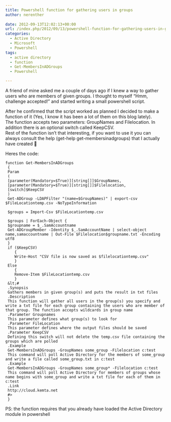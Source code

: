 ```yaml
---
title: Powershell function for gathering users in groups
author: nerenther
 
date: 2012-09-13T12:02:13+00:00
url: /index.php/2012/09/13/powershell-function-for-gathering-users-in-groups/
categories:
  - Active Directory
  - Microsoft
  - Powershell
tags:
  - active directory
  - function
  - Get-MembersInADGroups
  - Powershell

---
```

A friend of mine asked me a couple of days ago if I knew a way to gather users who are members of given groups. I thought to myself &#8220;Hmm, challenge accepted!&#8221; and started writing a small powershell script.

After he confirmed that the script worked as planned I decided to make a function of it (Yes, I know it has been a lot of them on this blog lately).  
The function accepts two parameters: GroupNames and Filelocation. In addition there is an optional switch called KeepCSV.  
Rest of the function isn&#8217;t that interesting, if you want to use it you can always consult the help (get-help get-membersinadgroups) that I actually have created 🙂

Heres the code:

```
function Get-MembersInADGroups
 {
 Param
 (
 [parameter(Mandatory=$True)][string[]]$GroupNames,
 [parameter(Mandatory=$True)][string[]]$Filelocation,
 [switch]$KeepCSV
 )
 Get-ADGroup -LDAPFilter "(name=$GroupNames)" | export-csv $FileLocationtemp.csv -NoTypeInformation

 $groups = Import-Csv $FileLocationtemp.csv

 $groups | ForEach-Object {
 $groupname = $_.SamAccountname
 Get-ADGroupMember -Identity $_.SamAccountName | select-object name,samaccountname | Out-File $Filelocation$groupname.txt -Encoding utf8
 }
 if ($KeepCSV)
    {
    Write-Host "CSV file is now saved as $filelocationtemp.csv"
    }
 Else
    {
    Remove-Item $FileLocationtemp.csv
    }
 &lt;#
 .Synopsis
 Gathers members in given group(s) and puts the result in txt files
 .Description
 This function will gather all users in the group(s) you specify and write a txt file for each group containing the users who are member of that group. The function accepts wildcards in group name
 .Parameter Groupnames
 This parameter defines what group(s) to look for
 .Parameter FileLocation
 This parameter defines where the output files should be saved
 .Parameter KeepCSV
 Defining this switch will not delete the temp.csv file containing the groups which are polled
 .Example
 Get-MembersInADGroups -GroupNames some_group -Filelocation c:test
 This command will poll Active Directory for the members of some_group and write a file called some_group.txt in c:test
 .Example
 Get-MembersInADGroups -GroupNames some_group* -Filelocation c:test
 This command will poll Active Directory for members of groups whose name begins with some_group and write a txt file for each of them in c:test
 .Link
 http://cloud.kemta.net
 #>
 } 
```

PS: the function requires that you already have loaded the Active Directory module in powershell
